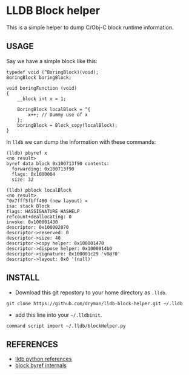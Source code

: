 # LLDB Block helper

This is a simple helper to dump C/Obj-C block runtime information. 

## USAGE

Say we have a simple block like this:

    typedef void (^BoringBlock)(void);
    BoringBlock boringBlock;

    void boringFunction (void)
    {
        __block int x = 1;

        BoringBlock localBlock = ^{
            x++; // Dummy use of x
        };  
        boringBlock = Block_copy(localBlock);
    }

In `lldb` we can dump the information with these commands:

    (lldb) pbyref x
    <no result>
    byref data block 0x100713f90 contents:
      forwarding: 0x100713f90
      flags: 0x1000004
      size: 32

    (lldb) pblock localBlock
    <no result>
    ^0x7fff5fbff480 (new layout) =
    isa: stack Block
    flags: HASSIGNATURE HASHELP
    refcount+deallocating: 0
    invoke: 0x100001430
    descriptor: 0x100002070
    descriptor->reserved: 0
    descriptor->size: 40
    descriptor->copy helper: 0x100001470
    descriptor->dispose helper: 0x1000014b0
    descriptor->signature: 0x100001c29 'v8@?0'
    descriptor->layout: 0x0 '(null)'


## INSTALL

* Download this git repostory to your home directory as `.lldb`.

~~~~
git clone https://github.com/dryman/lldb-block-helper.git ~/.lldb
~~~~

* add this line into your `~/.lldbinit`.

~~~~
command script import ~/.lldb/blockHelper.py 
~~~~

## REFERENCES

* [lldb python references][python]
* [block byref internals][blog]

[python]: http://lldb.llvm.org/python-reference.html
[blog]: http://www.idryman.org/blog/2012/09/29/c-objc-block-byref-internals/
